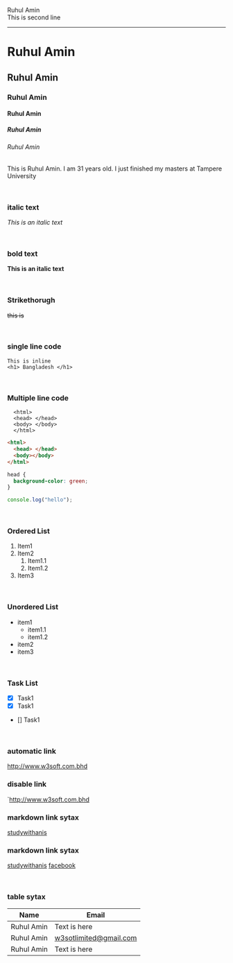 <!--markdown tutorial-->

Ruhul Amin<br/>
This is second line

---

# Ruhul Amin

## Ruhul Amin

### Ruhul Amin

#### Ruhul Amin

##### Ruhul Amin

###### Ruhul Amin

<p>This is Ruhul Amin. I am 31 years old. I just finished my masters at Tampere University</p>

<br/>

### italic text

_This is an italic text_

<br/>

### bold text

**This is an italic text**

<br/>

### Strikethorugh

~~this is~~

<br/>

### single line code

`This is inline`  
`<h1> Bangladesh </h1>`

<br/>

### Multiple line code

```
  <html>
  <head> </head>
  <body> </body>
  </html>
```

```html
<html>
  <head> </head>
  <body></body>
</html>
```

```css
head {
  background-color: green;
}
```

```javascript
console.log("hello");
```

<br/>

### Ordered List

1. Item1
2. Item2
   1. Item1.1
   2. Item1.2
3. Item3

<br/>

### Unordered List

- item1
  - item1.1
  - item1.2
- item2
- item3

<br/>

### Task List

- [x] Task1
- [x] Task1
- [] Task1

<br/>

### automatic link

http://www.w3soft.com.bhd

### disable link

`http://www.w3soft.com.bhd

### markdown link sytax

[studywithanis](http://www.w3soft.com.bhd)

### markdown link sytax

[studywithanis][websitelink]
[facebook][facebooklink]

<br/>



### table sytax

| Name         | Email                  |
| ------------ | ---------------------- |
| Ruhul Amin | Text is here           |
| Ruhul Amin | w3sotlimited@gmail.com|
| Ruhul Amin | Text is here           |

<!-- all link is here -->

[websitelink]: http://www.w3soft.com.bhd
[facebooklink]: https://www.facebook.com/ruhulamin2s

